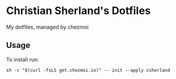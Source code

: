 Christian Sherland's Dotfiles
=============================
My dotfiles, managed by chezmoi

Usage
-----
To install run:
```
sh -c "$(curl -fsLS get.chezmoi.io)" -- init --apply csherland
```

